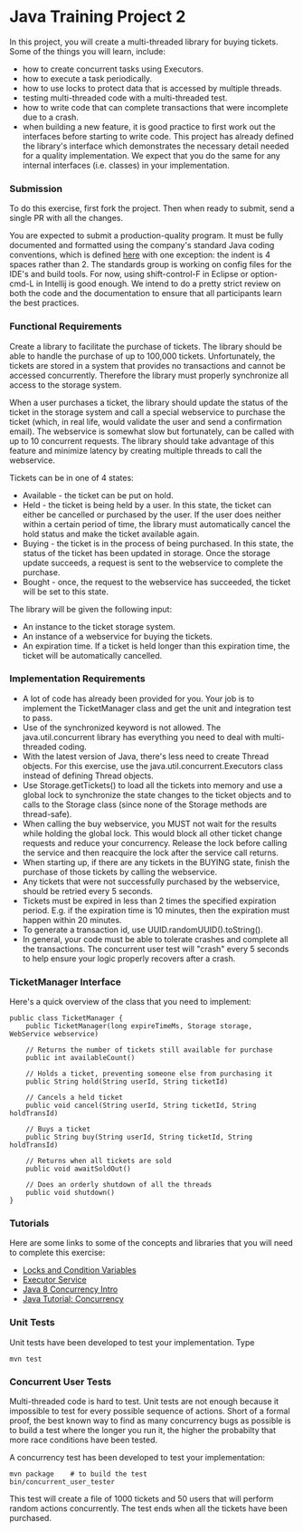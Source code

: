 Java Training Project 2
=======================

In this project, you will create a multi-threaded library for buying
tickets. Some of the things you will learn, include:

* how to create concurrent tasks using Executors.
* how to execute a task periodically.
* how to use locks to protect data that is accessed by multiple threads.
* testing multi-threaded code with a multi-threaded test.
* how to write code that can complete transactions that were incomplete
  due to a crash.
* when building a new feature, it is good practice to first work out
  the interfaces before starting to write code. This project has already
  defined the library's interface which demonstrates the necessary detail
  needed for a quality implementation. We expect that you do the same
  for any internal interfaces (i.e. classes) in your implementation.

### Submission

To do this exercise, first fork the project. Then when ready to submit,
send a single PR with all the changes.

You are expected to submit a production-quality program. It must be
fully documented and formatted using the company's standard Java
coding conventions, which is defined [here](http://yo/javastandard)
with one exception: the indent is 4 spaces rather than 2. The
standards group is working on config files for the IDE's and build
tools. For now, using shift-control-F in Eclipse or option-cmd-L in
Intellij is good enough. We
intend to do a pretty strict review on both the code and the
documentation to ensure that all participants learn the best
practices.

### Functional Requirements

Create a library to facilitate the purchase of tickets.
The library should be able to handle the purchase of up to 100,000
tickets. Unfortunately, the tickets are stored in a system that
provides no transactions and cannot be accessed concurrently.
Therefore the library must properly synchronize all access to
the storage system.

When a user purchases a ticket, the library should update the status
of the ticket in the storage system and call a special webservice to
purchase the ticket (which, in real life, would
validate the user and send a confirmation email).
The webservice is somewhat slow but fortunately, can be called
with up to 10 concurrent requests. The library should take advantage
of this feature and minimize latency by creating multiple
threads to call the webservice.

Tickets can be in one of 4 states:
* Available - the ticket can be put on hold.
* Held - the ticket is being held by a user. In this state, the ticket
  can either be cancelled or purchased by the user. If the user does
  neither within a certain period of time, the library must 
  automatically cancel the hold status and make the ticket available
  again.
* Buying - the ticket is in the process of being purchased. In this 
  state, the status of the ticket has been updated in storage. Once the
  storage update succeeds, a request is sent to the webservice to
  complete the purchase.
* Bought - once, the request to the webservice has succeeded, the ticket
  will be set to this state.

The library will be given the following input:
* An instance to the ticket storage system.
* An instance of a webservice for buying the tickets.
* An expiration time. If a ticket is held longer than this expiration
time, the ticket will be automatically cancelled.


### Implementation Requirements

* A lot of code has already been provided for you. Your job is to
  implement the TicketManager class and get the unit and integration
  test to pass.
* Use of the synchronized keyword is not allowed. The
  java.util.concurrent library has everything you need to deal with
  multi-threaded coding.
* With the latest version of Java, there's less need to create
  Thread objects. For this exercise, use the
  java.util.concurrent.Executors class instead of
  defining Thread objects.
* Use Storage.getTickets() to load all the tickets into memory and
  use a global lock to synchronize the state changes to the ticket objects
  and to calls to the Storage class (since none of the Storage 
  methods are thread-safe).
* When calling the buy webservice, you MUST not wait for the results
  while holding the global lock. This would block all other ticket 
  change requests and reduce your concurrency. Release the lock before
  calling the service and then reacquire the lock after the service
  call returns.
* When starting up, if there are any tickets in the BUYING state,
  finish the purchase of those tickets by calling the webservice.
* Any tickets that were not successfully purchased by the webservice,
  should be retried every 5 seconds.
* Tickets must be expired in less than 2 times the specified expiration
  period. E.g. if the expiration time is 10 minutes, then the expiration
  must happen within 20 minutes.
* To generate a transaction id, use UUID.randomUUID().toString().
* In general, your code must be able to tolerate crashes and complete
  all the transactions. The concurrent user test will "crash" every
  5 seconds to help ensure your logic properly recovers after a crash.

### TicketManager Interface

Here's a quick overview of the class that you need to implement:

```
public class TicketManager {
    public TicketManager(long expireTimeMs, Storage storage, WebService webservice)

    // Returns the number of tickets still available for purchase
    public int availableCount()

    // Holds a ticket, preventing someone else from purchasing it
    public String hold(String userId, String ticketId)

    // Cancels a held ticket
    public void cancel(String userId, String ticketId, String holdTransId)

    // Buys a ticket
    public String buy(String userId, String ticketId, String holdTransId)

    // Returns when all tickets are sold
    public void awaitSoldOut()

    // Does an orderly shutdown of all the threads
    public void shutdown()
}
```

### Tutorials

Here are some links to some of the concepts and libraries that you will need to complete this exercise:

* [Locks and Condition Variables](http://www.math.uni-hamburg.de/doc/java/tutorial/essential/threads/explicitlocks.html)
* [Executor Service](http://tutorials.jenkov.com/java-util-concurrent/executorservice.html)
* [Java 8 Concurrency Intro](http://winterbe.com/posts/2015/04/07/java8-concurrency-tutorial-thread-executor-examples/)
* [Java Tutorial: Concurrency](https://docs.oracle.com/javase/tutorial/essential/concurrency/)


### Unit Tests

Unit tests have been developed to test your implementation. Type

```
mvn test
```

### Concurrent User Tests

Multi-threaded code is hard to test. Unit tests are not enough because it
impossible to test for every possible sequence of actions.
Short of a formal proof, the best known way to find as many concurrency bugs
as possible is to build a test where the longer you run it, the higher
the probabilty that more race conditions have been tested.

A concurrency test has been developed to test your
implementation:

```
mvn package    # to build the test
bin/concurrent_user_tester
```

This test will create a file of 1000 tickets and 50 users that will
perform random actions concurrently. The test ends when all the 
tickets have been purchased.
